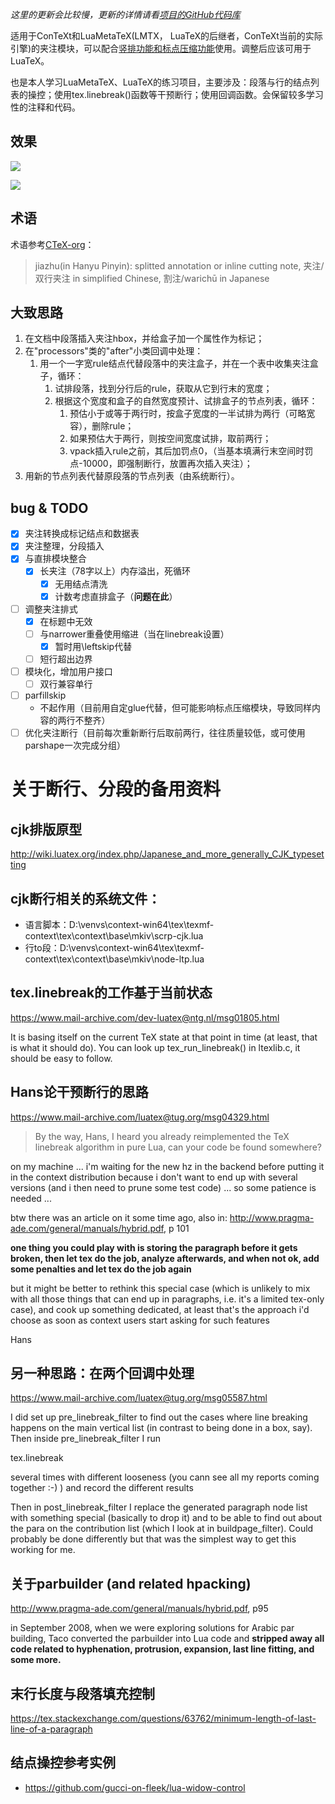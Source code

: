 
*这里的更新会比较慢，更新的详情请看[项目的GitHub代码库](https://github.com/Fusyong/jiazhu)*

适用于ConTeXt和LuaMetaTeX(LMTX， LuaTeX的后继者，ConTeXt当前的实际引擎)的夹注模块，可以配合[竖排功能和标点压缩功能](https://blog.xiiigame.com/2022-02-15-ConTeXt-LMTX%E4%B8%AD%E6%96%87%E7%AB%96%E6%8E%92%E6%8F%92%E4%BB%B6/)使用。调整后应该可用于LuaTeX。

也是本人学习LuaMetaTeX、LuaTeX的练习项目，主要涉及：段落与行的结点列表的操控；使用tex.linebreak()函数等干预断行；使用回调函数。会保留较多学习性的注释和代码。

## 效果

![](https://blog.xiiigame.com/img/2022-06-19-ConTeXt%E5%8F%8C%E8%A1%8C%E5%A4%B9%E6%B3%A8%E7%9A%84%E7%AE%80%E5%8D%95%E5%AE%9E%E7%8E%B0/2022-06-19-17-17-26.png)

![](https://blog.xiiigame.com/img/2022-06-19-ConTeXt%E5%8F%8C%E8%A1%8C%E5%A4%B9%E6%B3%A8%E7%9A%84%E7%AE%80%E5%8D%95%E5%AE%9E%E7%8E%B0/2022-06-19-17-18-08.png)

## 术语

术语参考[CTeX-org](https://github.com/CTeX-org/ctex-kit/blob/master/jiazhu/jiazhu.dtx)：

> jiazhu(in Hanyu Pinyin): splitted annotation or
inline cutting note, 夹注/双行夹注 in simplified Chinese, 割注/warichū in Japanese

## 大致思路

1. 在文档中段落插入夹注hbox，并给盒子加一个属性作为标记；
1. 在"processors"类的"after"小类回调中处理：
    1. 用一个一字宽rule结点代替段落中的夹注盒子，并在一个表中收集夹注盒子，循环：
        1. 试排段落，找到分行后的rule，获取从它到行末的宽度；
        1. 根据这个宽度和盒子的自然宽度预计、试排盒子的节点列表，循环：
            1. 预估小于或等于两行时，按盒子宽度的一半试排为两行（可略宽容），删除rule；
            1. 如果预估大于两行，则按空间宽度试排，取前两行；
            1. vpack插入rule之前，其后加罚点0，（当基本填满行末空间时罚点-10000，即强制断行，放置再次插入夹注）；
1. 用新的节点列表代替原段落的节点列表（由系统断行）。

## bug & TODO

* [x] 夹注转换成标记结点和数据表
* [x] 夹注整理，分段插入
* [x] 与直排模块整合
    * [x] 长夹注（78字以上）内存溢出，死循环
        * [x] 无用结点清洗
        * [X] 计数考虑直排盒子（**问题在此**）
* [ ] 调整夹注排式
    * [x] 在标题中无效
    * [ ] 与narrower重叠使用缩进（当在linebreak设置）
        * [X] 暂时用\leftskip代替
    * [ ] 短行超出边界
* [ ] 模块化，增加用户接口
    * [ ] 双行兼容单行
* [ ] parfillskip
    * 不起作用（目前用自定glue代替，但可能影响标点压缩模块，导致同样内容的两行不整齐）
* [ ] 优化夹注断行（目前每次重新断行后取前两行，往往质量较低，或可使用parshape一次完成分组）

# 关于断行、分段的备用资料

## cjk排版原型

http://wiki.luatex.org/index.php/Japanese_and_more_generally_CJK_typesetting

## cjk断行相关的系统文件：

* 语言脚本：D:\venvs\context-win64\tex\texmf-context\tex\context\base\mkiv\scrp-cjk.lua
* 行to段：D:\venvs\context-win64\tex\texmf-context\tex\context\base\mkiv\node-ltp.lua


## tex.linebreak的工作基于当前状态

https://www.mail-archive.com/dev-luatex@ntg.nl/msg01805.html

It is basing itself on the current TeX state at that point in time (at least, that is what it should do). You can look up tex_run_linebreak() in ltexlib.c, it should be easy to follow.

## Hans论干预断行的思路

https://www.mail-archive.com/luatex@tug.org/msg04329.html

> By the way, Hans, I heard you already reimplemented the TeX linebreak algorithm in pure Lua, can your code be found somewhere?

on my machine ... i'm waiting for the new hz in the backend before putting it in the context distribution because i don't want to end up with several versions (and i then need to prune some test code) ... so some patience is needed ...

btw there was an article on it some time ago, also in: http://www.pragma-ade.com/general/manuals/hybrid.pdf, p 101

**one thing you could play with is storing the paragraph before it gets broken, then let tex do the job, analyze afterwards, and when not ok, add some penalties and let tex do the job again**

but it might be better to rethink this special case (which is unlikely to mix with all those things that can end up in paragraphs, i.e. it's a limited tex-only case), and cook up something dedicated, at least that's the approach i'd choose as soon as context users start asking for such features

Hans

## 另一种思路：在两个回调中处理

https://www.mail-archive.com/luatex@tug.org/msg05587.html

I did set up pre_linebreak_filter to find out the cases where line breaking happens on the main vertical list (in contrast to being done in a box, say). Then inside pre_linebreak_filter I run

   tex.linebreak

several times with different looseness (you cann see all my reports coming together :-) ) and record the different results

Then in post_linebreak_filter I replace the generated paragraph node list with something special (basically to drop it) and to be able to find out about the para on the contribution list (which I look at in buildpage_filter). Could probably be done differently but that was the simplest way to get this working for me.

## 关于parbuilder (and related hpacking)

http://www.pragma-ade.com/general/manuals/hybrid.pdf, p95

in September 2008, when we were exploring solutions for Arabic par building, Taco converted the parbuilder into Lua code and **stripped away all code related to hyphenation, protrusion, expansion, last line fitting, and some more.**

## 末行长度与段落填充控制

https://tex.stackexchange.com/questions/63762/minimum-length-of-last-line-of-a-paragraph

## 结点操控参考实例

* https://github.com/gucci-on-fleek/lua-widow-control


